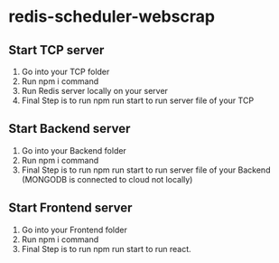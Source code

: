﻿# redis-scheduler-webscrap

## Start TCP server
1. Go into your TCP folder 
2. Run npm i command
3. Run Redis server locally on your server
4. Final Step is to run npm run start to run server file of your TCP

## Start Backend server
1. Go into your Backend folder 
2. Run npm i command
4. Final Step is to run npm run start to run server file of your Backend (MONGODB is connected to cloud not locally)

## Start Frontend server
1. Go into your Frontend folder 
2. Run npm i command
4. Final Step is to run npm run start to run react.
